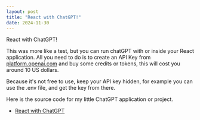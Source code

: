 ```yaml
---
layout: post
title: "React with ChatGPT!"
date: 2024-11-30
---
```



React with ChatGPT!

This was more like a test, but you can run chatGPT with or inside your React application. All you need to do is to create an API Key from [platform.openai.com](https://platform.openai.com) and buy some credits or tokens, this will cost you around 10 US dollars.

Because it's not free to use, keep your API key hidden, for example you can use the .env file, and get the key from there.

Here is the source code for my little ChatGPT application or project.

- [React with ChatGPT](https://github.com/n00bsaiboth/react-with-chatgpt)
